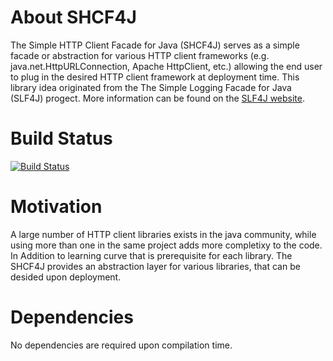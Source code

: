 # About SHCF4J
The Simple HTTP Client Facade for Java (SHCF4J) serves as a simple facade or abstraction for various HTTP client frameworks (e.g. java.net.HttpURLConnection, Apache HttpClient, etc.) allowing the end user to plug in the desired HTTP client framework at deployment time. This library idea originated from the The Simple Logging Facade for Java (SLF4J) progect. More information can be found on the [SLF4J website](http://www.slf4j.org).

<!-- # Build Status
[![Build Status](https://travis-ci.org/imperva/shcf4j.svg)](https://travis-ci.org/imperva/shcf4j) -->

# Build Status
[![Build Status](https://www.travis-ci.com/imperva/shcf4j.svg?branch=master)](https://www.travis-ci.com/imperva/shcf4j)

# Motivation
A large number of HTTP client libraries exists in the java community, while using more than one in the same project adds more completixy to the code. In Addition to learning curve that is prerequisite for each library. The SHCF4J provides an abstraction layer for various libraries, that can be desided upon deployment.

# Dependencies
No dependencies are required upon compilation time.